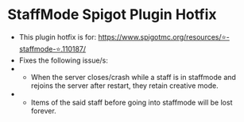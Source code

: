 # StaffMode Spigot Plugin Hotfix
- This plugin hotfix is for: https://www.spigotmc.org/resources/⭐-staffmode-⭐.110187/
- Fixes the following issue/s:
- - When the server closes/crash while a staff is in staffmode and rejoins the server after restart, they retain creative mode.
- - Items of the said staff before going into staffmode will be lost forever.
